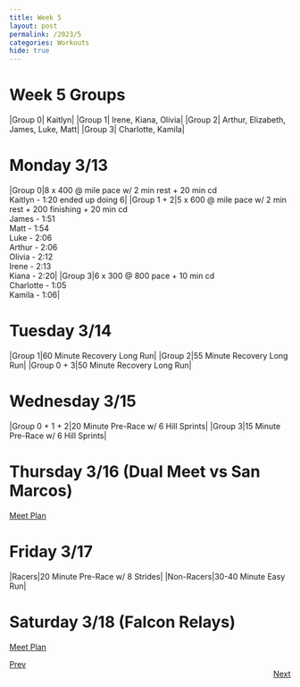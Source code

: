 ```yaml
---
title: Week 5
layout: post
permalink: /2023/5
categories: Workouts
hide: true
---
```



# Week 5 Groups

|Group 0| Kaitlyn|
|Group 1| Irene, Kiana, Olivia|
|Group 2| Arthur, Elizabeth, James, Luke, Matt|
|Group 3| Charlotte, Kamila|

# Monday 3/13 

|Group 0|8 x 400 @ mile pace w/ 2 min rest + 20 min cd <br> Kaitlyn - 1:20 ended up doing 6|
|Group 1 + 2|5 x 600 @ mile pace w/ 2 min rest + 200 finishing + 20 min cd <br> James - 1:51 <br> Matt - 1:54 <br> Luke - 2:06 <br> Arthur  - 2:06 <br> Olivia - 2:12 <br> Irene - 2:13 <br> Kiana - 2:20|
|Group 3|6 x 300 @ 800 pace + 10 min cd <br> Charlotte - 1:05 <br> Kamila - 1:06|

# Tuesday 3/14

|Group 1|60 Minute Recovery Long Run|
|Group 2|55 Minute Recovery Long Run|
|Group 0 + 3|50 Minute Recovery Long Run|

# Wednesday 3/15

|Group 0 + 1 + 2|20 Minute Pre-Race w/ 6 Hill Sprints|
|Group 3|15 Minute Pre-Race w/ 6 Hill Sprints|

# Thursday 3/16 (Dual Meet vs San Marcos)

[Meet Plan]({{site.baseurl}}/2023/SM)

# Friday 3/17

|Racers|20 Minute Pre-Race w/ 8 Strides|
|Non-Racers|30-40 Minute Easy Run|

# Saturday 3/18 (Falcon Relays)

[Meet Plan]({{site.baseurl}}/2023/FR)

<div style="text-align: left"> <a href="{{site.baseurl}}/2023/4">Prev</a></div> 
<div style="text-align: right"> <a href="{{site.baseurl}}/2023/6">Next</a></div>
